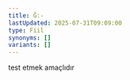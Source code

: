 ```yaml
---
title: Ğ:-
lastUpdated: 2025-07-31T09:09:00
type: Fiil
synonyms: []
variants: []
---
```

test etmek amaçlıdır
